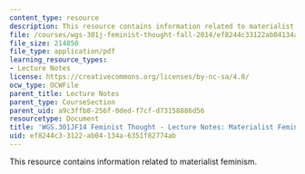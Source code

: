 ```yaml
---
content_type: resource
description: This resource contains information related to materialist feminism.
file: /courses/wgs-301j-feminist-thought-fall-2014/ef8244c33122ab04134a6351f82774ab_MITWGS_301JF14_Sess16.pdf
file_size: 214850
file_type: application/pdf
learning_resource_types:
- Lecture Notes
license: https://creativecommons.org/licenses/by-nc-sa/4.0/
ocw_type: OCWFile
parent_title: Lecture Notes
parent_type: CourseSection
parent_uid: a9c3ffb8-256f-0ded-f7cf-d73158886d56
resourcetype: Document
title: 'WGS.301JF14 Feminist Thought - Lecture Notes: Materialist Feminism'
uid: ef8244c3-3122-ab04-134a-6351f82774ab
---
```

This resource contains information related to materialist feminism.
